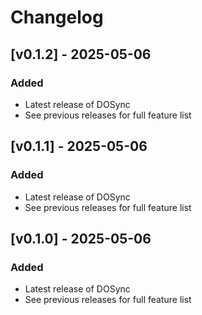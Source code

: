 # Changelog

## [v0.1.2] - 2025-05-06

### Added
- Latest release of DOSync
- See previous releases for full feature list

## [v0.1.1] - 2025-05-06

### Added

- Latest release of DOSync
- See previous releases for full feature list

## [v0.1.0] - 2025-05-06

### Added

- Latest release of DOSync
- See previous releases for full feature list
